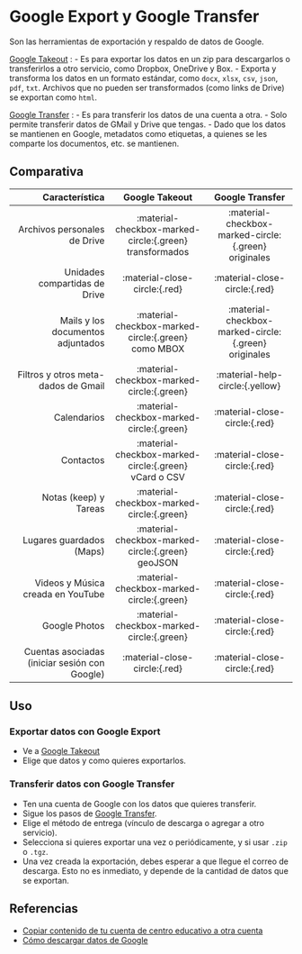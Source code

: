 # Google Export y Google Transfer

Son las herramientas de exportación y respaldo de datos de Google.

[Google Takeout][GTakeout]
:   - Es para exportar los datos en un zip para descargarlos
      o transferirlos a otro servicio, como Dropbox, OneDrive y Box.
    - Exporta y transforma los datos en un formato estándar, como
    `docx`, `xlsx`, `csv`, `json`, `pdf`, `txt`. Archivos que no pueden
    ser transformados (como links de Drive) se exportan como `html`.

[Google Transfer][GTransfer]
:   - Es para transferir los datos de una cuenta a otra.
    - Solo permite transferir datos de GMail y Drive que tengas.
    - Dado que los datos se mantienen en Google, metadatos como etiquetas,
      a quienes se les comparte los documentos, etc. se mantienen.

[GTakeout]: https://takeout.google.com/
[GTransfer]: https://takeout.google.com/transfer


## Comparativa

|                                Característica |                        Google Takeout                        |                      Google Transfer                       |
| --------------------------------------------: | :----------------------------------------------------------: | :--------------------------------------------------------: |
|                  Archivos personales de Drive | :material-checkbox-marked-circle:{.green} <br> transformados | :material-checkbox-marked-circle:{.green}  <br> originales |
|                 Unidades compartidas de Drive |                :material-close-circle:{.red}                 |               :material-close-circle:{.red}                |
|             Mails y los documentos adjuntados |   :material-checkbox-marked-circle:{.green} <br> como MBOX   | :material-checkbox-marked-circle:{.green} <br> originales  |
|           Filtros y otros meta-dados de Gmail |          :material-checkbox-marked-circle:{.green}           |              :material-help-circle:{.yellow}               |
|                                   Calendarios |          :material-checkbox-marked-circle:{.green}           |               :material-close-circle:{.red}                |
|                                     Contactos |  :material-checkbox-marked-circle:{.green} <br> vCard o CSV  |               :material-close-circle:{.red}                |
|                         Notas (keep) y Tareas |          :material-checkbox-marked-circle:{.green}           |               :material-close-circle:{.red}                |
|                      Lugares guardados (Maps) |    :material-checkbox-marked-circle:{.green} <br> geoJSON    |               :material-close-circle:{.red}                |
|             Videos y Música creada en YouTube |          :material-checkbox-marked-circle:{.green}           |               :material-close-circle:{.red}                |
|                                 Google Photos |          :material-checkbox-marked-circle:{.green}           |               :material-close-circle:{.red}                |
| Cuentas asociadas (iniciar sesión con Google) |                :material-close-circle:{.red}                 |               :material-close-circle:{.red}                |


## Uso

### Exportar datos con Google Export

-  Ve a [Google Takeout][GTakeout]
-  Elige que datos y como quieres exportarlos.

### Transferir datos con Google Transfer

- Ten una cuenta de Google con los datos que quieres transferir.
- Sigue los pasos de [Google Transfer][GTransfer].
- Elige el método de entrega (vínculo de descarga o agregar a otro servicio).
- Selecciona si quieres exportar una vez o periódicamente, y si usar `.zip` o `.tgz`.
- Una vez creada la exportación, debes esperar a que llegue el correo de descarga.
  Esto no es inmediato, y depende de la cantidad de datos que se exportan.

## Referencias

- [Copiar contenido de tu cuenta de centro educativo a otra cuenta](https://support.google.com/accounts/answer/6386856)
- [Cómo descargar datos de Google](https://support.google.com/accounts/answer/3024190?hl=es)
